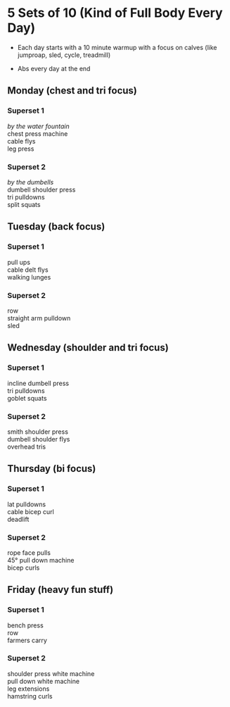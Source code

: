 # 5 Sets of 10 (Kind of Full Body Every Day)

- Each day starts with a 10 minute warmup with a focus on calves (like jumproap, sled, cycle, treadmill)

- Abs every day at the end

## Monday (chest and tri focus)
### Superset 1
_by the water fountain_\
chest press machine\
cable flys\
leg press

### Superset 2
_by the dumbells_\
dumbell shoulder press\
tri pulldowns\
split squats

## Tuesday (back focus)
### Superset 1
pull ups\
cable delt flys\
walking lunges

### Superset 2
row\
straight arm pulldown\
sled

## Wednesday (shoulder and tri focus)
### Superset 1
incline dumbell press\
tri pulldowns\
goblet squats

### Superset 2
smith shoulder press\
dumbell shoulder flys\
overhead tris

## Thursday (bi focus)
### Superset 1
lat pulldowns\
cable bicep curl\
deadlift

### Superset 2
rope face pulls\
45&deg; pull down machine\
bicep curls

## Friday (heavy fun stuff)
### Superset 1
bench press\
row\
farmers carry

### Superset 2
shoulder press white machine\
pull down white machine\
leg extensions\
hamstring curls

